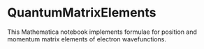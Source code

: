 # QuantumMatrixElements

This Mathematica notebook implements formulae for position and momentum matrix elements of electron wavefunctions.
